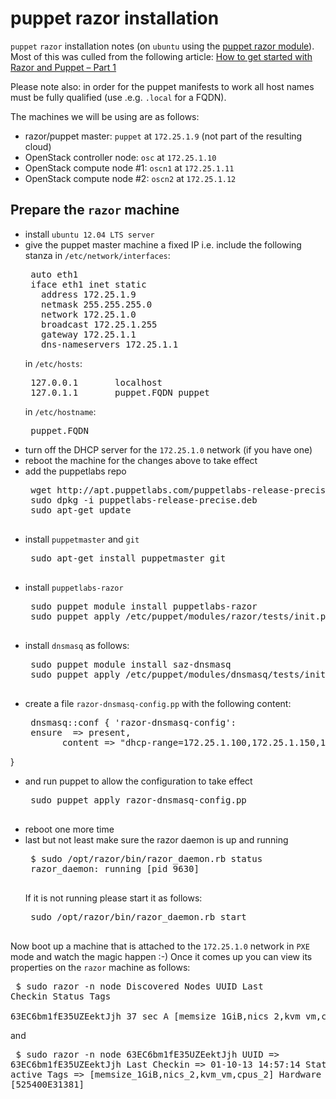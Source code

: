 # puppet razor installation

`puppet` `razor` installation notes (on `ubuntu` using the [puppet razor module](http://puppetlabs.com/blog/puppet-razor-module/)).
Most of this was culled from the following article:
 [How to get started with Razor and Puppet – Part 1](http://purevirtual.eu/2012/07/02/how-to-get-started-with-razor-and-puppet-part-1/)

Please note also: in order for the puppet manifests to work all host names must be fully qualified (use .e.g. `.local` for a FQDN).

The machines we will be using are as follows:

 - razor/puppet master: `puppet` at `172.25.1.9` (not part of the resulting cloud)
 - OpenStack controller node: `osc` at `172.25.1.10`
 - OpenStack compute node #1: `oscn1` at `172.25.1.11`
 - OpenStack compute node #2: `oscn2` at `172.25.1.12`

## Prepare the `razor` machine

 - install `ubuntu 12.04 LTS server`
 - give the puppet master machine a fixed IP i.e. include the following
   stanza in `/etc/network/interfaces`:
   <pre>
    auto eth1
    iface eth1 inet static
      address 172.25.1.9
      netmask 255.255.255.0
      network 172.25.1.0
      broadcast 172.25.1.255
      gateway 172.25.1.1
      dns-nameservers 172.25.1.1
   </pre>
   in `/etc/hosts`:
   <pre>
    127.0.0.1       localhost
    127.0.1.1       puppet.FQDN puppet
   </pre>
   in `/etc/hostname`:
   <pre>
    puppet.FQDN
   </pre>
 - turn off the DHCP server for the `172.25.1.0` network (if you have one)
 - reboot the machine for the changes above to take effect
 - add the puppetlabs repo
    <pre>
    wget http://apt.puppetlabs.com/puppetlabs-release-precise.deb
    sudo dpkg -i puppetlabs-release-precise.deb
    sudo apt-get update
    </pre>
 - install `puppetmaster` and `git`
    <pre>
    sudo apt-get install puppetmaster git
    </pre>
 - install `puppetlabs-razor`
    <pre>
    sudo puppet module install puppetlabs-razor
    sudo puppet apply /etc/puppet/modules/razor/tests/init.pp --verbose
    </pre>
 - install `dnsmasq` as follows:
    <pre>
    sudo puppet module install saz-dnsmasq
    sudo puppet apply /etc/puppet/modules/dnsmasq/tests/init.pp --verbose
    </pre>
 - create a file `razor-dnsmasq-config.pp` with the following content:
    <pre>
    dnsmasq::conf { 'razor-dnsmasq-config':
    ensure  => present,
          content => "dhcp-range=172.25.1.100,172.25.1.150,12h\ndhcp-boot=pxelinux.0\ndhcp-option=3,172.25.1.1\ndhcp-option=6,8.8.8.8",
}
    </pre>
 - and run puppet to allow the configuration to take effect
    <pre>
    sudo puppet apply razor-dnsmasq-config.pp
    </pre>
 - reboot one more time
 - last but not least make sure the razor daemon is up and running
    <pre>
    $ sudo /opt/razor/bin/razor_daemon.rb status
    razor_daemon: running [pid 9630]
    </pre>
    If it is not running please start it as follows:
    <pre>
    sudo /opt/razor/bin/razor_daemon.rb start
    </pre>

Now boot up a machine that is attached to the `172.25.1.0` network in `PXE` mode and watch the magic happen :-)
Once it comes up you can view its properties on the `razor` machine as follows:
    <pre>
    $ sudo razor -n node
    Discovered Nodes
            UUID           Last Checkin  Status                 Tags                  
    63EC6bm1fE35UZEektJjh  37 sec        A       [memsize_1GiB,nics_2,kvm_vm,cpus_2]
    </pre>
    and
    <pre>
    $ sudo razor -n node 63EC6bm1fE35UZEektJjh
     UUID =>  63EC6bm1fE35UZEektJjh
     Last Checkin =>  01-10-13 14:57:14
     Status =>  active
     Tags =>  [memsize_1GiB,nics_2,kvm_vm,cpus_2]
     Hardware IDs =>  [525400E31381]
    </pre>
